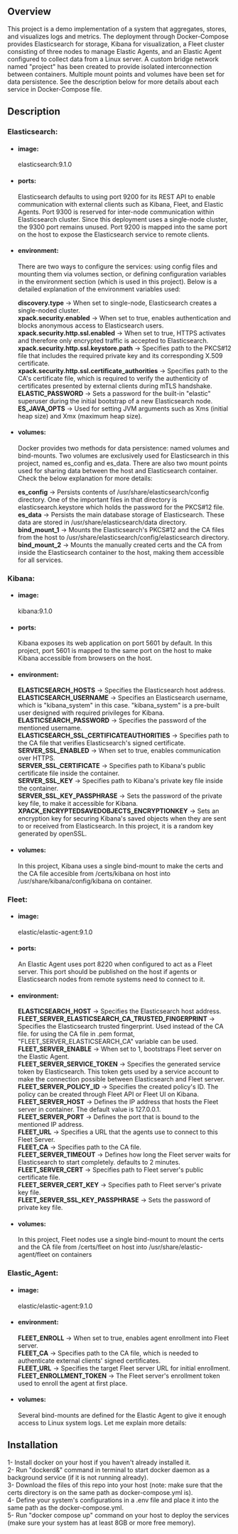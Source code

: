 ## Overview
This project is a demo implementation of a system that aggregates, stores, and visualizes logs and metrics. The deployment through Docker-Compose provides Elasticsearch for storage, Kibana for visualization, a Fleet cluster consisting of three nodes to manage Elastic Agents, and an Elastic Agent configured to collect data from a Linux server. A custom bridge network named "project" has been created to provide isolated interconnection between containers. Multiple mount points and volumes have been set for data persistence. See the description below for more details about each service in Docker-Compose file.

## Description
### **Elasticsearch**:<br>
- #### image:
  elasticsearch:9.1.0<br>
- #### ports:
  Elasticsearch defaults to using port 9200 for its REST API to enable communication with external clients such as Kibana, Fleet, and Elastic Agents. Port 9300 is reserved for inter-node communication within Elasticsearch cluster. Since this deployment uses a single-node cluster, the 9300 port remains unused. Port 9200 is mapped into the same port on the host to expose the Elasticsearch service to remote clients.<br>
- #### environment:
  There are two ways to configure the services: using config files and mounting them via volumes section, or defining configuration variables in the environment section (which is used in this project). Below is a detailed explanation of the environment variables used:<br>
  
  **discovery.type** -> When set to single-node, Elasticsearch creates a single-noded cluster.<br>
  **xpack.security.enabled** -> When set to true, enables authentication and blocks anonymous access to Elasticsearch users.<br>
  **xpack.security.http.ssl.enabled** -> When set to true, HTTPS activates and therefore only encrypted traffic is accepted to Elasticsearch.<br>
  **xpack.security.http.ssl.keystore.path** -> Specifies path to the PKCS#12 file that includes the required private key and its corresponding X.509 certificate.<br>
  **xpack.security.http.ssl.certificate_authorities** -> Specifies path to the CA's certificate file, which is required to verify the authenticity of certificates presented by external clients during mTLS handshake.<br>
  **ELASTIC_PASSWORD** -> Sets a password for the built-in "elastic" superuser during the initial bootstrap of a new Elasticsearch node.<br>
  **ES_JAVA_OPTS** -> Used for setting JVM arguments such as Xms (initial heap size) and Xmx (maximum heap size).<br>
- #### volumes:
  Docker provides two methods for data persistence: named volumes and bind-mounts. Two volumes are exclusively used for Elasticsearch in this project, named es_config and es_data. There are also two mount points used for sharing data between the host and Elasticsearch container. Check the below explanation for more details:<br>
  
  **es_config** -> Persists contents of /usr/share/elasticsearch/config directory. One of the important files in that directory is elasticsearch.keystore which holds the password for the PKCS#12 file.<br>
  **es_data** -> Persists the main database storage of Elasticsearch. These data are stored in /usr/share/elasticsearch/data directory.<br>
  **bind_mount_1** -> Mounts the Elasticsearch's PKCS#12 and the CA files from the host to /usr/share/elasticsearch/config/elasticsearch directory.<br>
  **bind_mount_2** -> Mounts the manually created certs and the CA from inside the Elasticsearch container to the host, making them accessible for all services.<br>


### **Kibana**:<br>
- #### image:
  kibana:9.1.0<br>
- #### ports:
  Kibana exposes its web application on port 5601 by default. In this project, port 5601 is mapped to the same port on the host to make Kibana accessible from browsers on the host.<br>
- #### environment:
  **ELASTICSEARCH_HOSTS** -> Specifies the Elasticsearch host address.<br>
  **ELASTICSEARCH_USERNAME** -> Specifies an Elasticsearch username, which is "kibana_system" in this case. "kibana_system" is a pre-built user designed with required privileges for Kibana.<br>
  **ELASTICSEARCH_PASSWORD** -> Specifies the password of the mentioned username.<br>
  **ELASTICSEARCH_SSL_CERTIFICATEAUTHORITIES** -> Specifies path to the CA file that verifies Elasticsearch's signed certificate.<br>
  **SERVER_SSL_ENABLED** -> When set to true, enables communication over HTTPS.<br>
  **SERVER_SSL_CERTIFICATE** -> Specifies path to Kibana's public certificate file inside the container.<br>
  **SERVER_SSL_KEY** -> Specifies path to Kibana's private key file inside the container.<br> 
  **SERVER_SSL_KEY_PASSPHRASE** -> Sets the password of the private key file, to make it accessible for Kibana.<br>
  **XPACK_ENCRYPTEDSAVEDOBJECTS_ENCRYPTIONKEY** -> Sets an encryption key for securing Kibana's saved objects when they are sent to or received from Elasticsearch. In this project, it is a random key generated by openSSL.<br>
  
- #### volumes:
  In this project, Kibana uses a single bind-mount to make the certs and the CA file accesible from /certs/kibana on host into /usr/share/kibana/config/kibana on container.<br>


### **Fleet**:<br>
- #### image:
  elastic/elastic-agent:9.1.0<br>
- #### ports:
  An Elastic Agent uses port 8220 when configured to act as a Fleet server. This port should be published on the host if agents or Elasticsearch nodes from remote systems need to connect to it.<br>
- #### environment:
  **ELASTICSEARCH_HOST** -> Specifies the Elasticsearch host address.<br>
  **FLEET_SERVER_ELASTICSEARCH_CA_TRUSTED_FINGERPRINT** -> Specifies the Elasticsearch trusted fingerprint. Used instead of the CA file. for using the CA file in .pem format, "FLEET_SERVER_ELASTICSEARCH_CA" variable can be used.<br>
  **FLEET_SERVER_ENABLE** -> When set to 1, bootstraps Fleet server on the Elastic Agent.<br>
  **FLEET_SERVER_SERVICE_TOKEN** -> Specifies the generated service token by Elasticsearch. This token gets used by a service account to make the connection possible between Elasticsearch and Fleet server.<br>
  **FLEET_SERVER_POLICY_ID** -> Specifies the created policy's ID. The policy can be created through Fleet API or Fleet UI on Kibana.<br>
  **FLEET_SERVER_HOST** -> Defines the IP address that hosts the Fleet server in container. The default value is 127.0.0.1.<br>
  **FLEET_SERVER_PORT** -> Defines the port that is bound to the mentioned IP address.<br>
  **FLEET_URL** -> Specifies a URL that the agents use to connect to this Fleet Server.<br>
  **FLEET_CA** -> Specifies path to the CA file.<br>
  **FLEET_SERVER_TIMEOUT** -> Defines how long the Fleet server waits for Elasticsearch to start completely. defaults to 2 minutes.<br>
  **FLEET_SERVER_CERT** -> Specifies path to Fleet server's public certificate file.<br>
  **FLEET_SERVER_CERT_KEY** -> Specifies path to Fleet server's private key file.<br>
  **FLEET_SERVER_SSL_KEY_PASSPHRASE** -> Sets the password of private key file.<br>
- #### volumes:
  In this project, Fleet nodes use a single bind-mount to mount the certs and the CA file from /certs/fleet on host into /usr/share/elastic-agent/fleet on containers<br>


### **Elastic_Agent**:<br>
- #### image:
  elastic/elastic-agent:9.1.0<br>
- #### environment:
  **FLEET_ENROLL** -> When set to true, enables agent enrollment into Fleet server.<br>
  **FLEET_CA** -> Specifies path to the CA file, which is needed to authenticate external clients' signed certificates.<br>
  **FLEET_URL** -> Specifies the target Fleet server URL for initial enrollment.<br>
  **FLEET_ENROLLMENT_TOKEN** -> The Fleet server's enrollment token used to enroll the agent at first place.<br>
- #### volumes:
  Several bind-mounts are defined for the Elastic Agent to give it enough access to Linux system logs. Let me explain more details:<br>
  

## Installation
1- Install docker on your host if you haven't already installed it.<br>
2- Run "dockerd&" command in terminal to start docker daemon as a background service (if it is not running already).<br>
3- Download the files of this repo into your host (note: make sure that the certs directory is on the same path as docker-compose.yml is).<br>
4- Define your system's configurations in a .env file and place it into the same path as the docker-compose.yml.<br>
5- Run "docker compose up" command on your host to deploy the services (make sure your system has at least 8GB or more free memory).<br>
